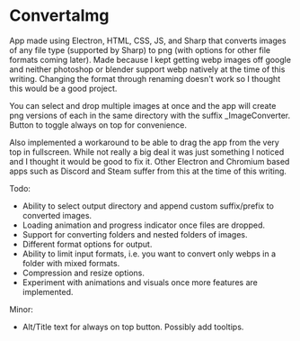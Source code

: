 # ConvertaImg
App made using Electron, HTML, CSS, JS, and Sharp that converts images of any file type (supported by Sharp) to png (with options for other file formats coming later).
Made because I kept getting webp images off google and neither photoshop or blender support webp natively at the time of this writing. Changing the format through renaming doesn't work so I thought this would be a good project.

You can select and drop multiple images at once and the app will create png versions of each in the same directory with the suffix \_ImageConverter.
Button to toggle always on top for convenience.

Also implemented a workaround to be able to drag the app from the very top in fullscreen. While not really a big deal it was just something I noticed and I thought it would be good to fix it. Other Electron and Chromium based apps such as Discord and Steam suffer from this at the time of this writing.



Todo:
- Ability to select output directory and append custom suffix/prefix to converted images.
- Loading animation and progress indicator once files are dropped.
- Support for converting folders and nested folders of images.
- Different format options for output.
- Ability to limit input formats, i.e. you want to convert only webps in a folder with mixed formats.
- Compression and resize options.
- Experiment with animations and visuals once more features are implemented.

Minor: 
- Alt/Title text for always on top button. Possibly add tooltips.
